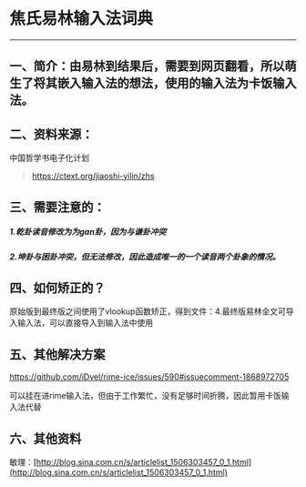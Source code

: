 # 焦氏易林输入法词典

---

## 一、简介：由易林到结果后，需要到网页翻看，所以萌生了将其嵌入输入法的想法，使用的输入法为卡饭输入法。

## 二、资料来源：

中国哲学书电子化计划

> https://ctext.org/jiaoshi-yilin/zhs

## 三、需要注意的：

##### 1.乾卦读音修改为为gan卦，因为与谦卦冲突

##### 2.坤卦与困卦冲突，但无法修改，因此造成唯一的一个读音两个卦象的情况。

## 四、如何矫正的？

原始版到最终版之间使用了vlookup函数矫正，得到文件：4.最终版易林全文可导入输入法，可以直接导入到输入法中使用

## 五、其他解决方案

https://github.com/iDvel/rime-ice/issues/590#issuecomment-1868972705

可以挂在进rime输入法，但由于工作繁忙，没有足够时间折腾，因此暂用卡饭输入法代替

## 六、其他资料

敏理：[http://blog.sina.com.cn/s/articlelist_1506303457_0_1.html](http://blog.sina.com.cn/s/articlelist_1506303457_0_1.html)
